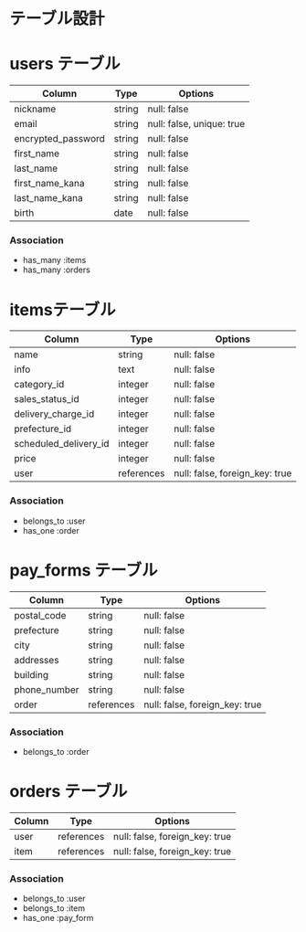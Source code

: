 # テーブル設計

# users テーブル

| Column               | Type   | Options                   |
| -------------------- | ------ | ------------------------- |
| nickname             | string | null: false               |
| email                | string | null: false, unique: true |
| encrypted_password   | string | null: false               |
| first_name           | string | null: false               |
| last_name            | string | null: false               |
| first_name_kana      | string | null: false               |
| last_name_kana       | string | null: false               |
| birth                | date   | null: false               |

### Association

- has_many :items
- has_many :orders


# itemsテーブル

| Column                   | Type         | Options                        |
| ------------------------ | ------------ | ------------------------------ |
| name                     | string       | null: false                    | 
| info                     | text         | null: false                    |
| category_id              | integer      | null: false                    |
| sales_status_id          | integer      | null: false                    |
| delivery_charge_id       | integer      | null: false                    |
| prefecture_id            | integer      | null: false                    |
| scheduled_delivery_id    | integer      | null: false                    |
| price                    | integer      | null: false                    |
| user                     | references   | null: false, foreign_key: true |

### Association
 
- belongs_to :user
- has_one :order


# pay_forms テーブル
| Column                   | Type       | Options                        |
| ------------------------ | ---------- | ------------------------------ |
| postal_code              | string     | null: false                    | 
| prefecture               | string     | null: false                    |
| city                     | string     | null: false                    |
| addresses                | string     | null: false                    |
| building                 | string     | null: false                    |
| phone_number             | string     | null: false                    |
| order                    | references | null: false, foreign_key: true |

### Association
- belongs_to :order


# orders テーブル
| Column            | Type       | Options                        |
| ------------------| ---------- | ------------------------------ |
| user              | references | null: false, foreign_key: true | 
| item              | references | null: false, foreign_key: true |

### Association
- belongs_to :user
- belongs_to :item
- has_one :pay_form

